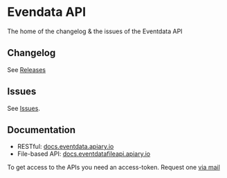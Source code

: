# Evendata API

The home of the changelog  & the issues of the Eventdata API

## Changelog

See [Releases](https://github.com/eventbooster/api-issues/releases)

## Issues

See [Issues](/../../issues).

## Documentation

- RESTful:
  [docs.eventdata.apiary.io](http://docs.eventdata.apiary.io/)
- File-based API:
  [docs.eventdatafileapi.apiary.io](http://docs.eventdatafileapi.apiary.io/)

To get access to the APIs you need an access-token. Request one [via mail](mailto:api@eventbooster.ch)
